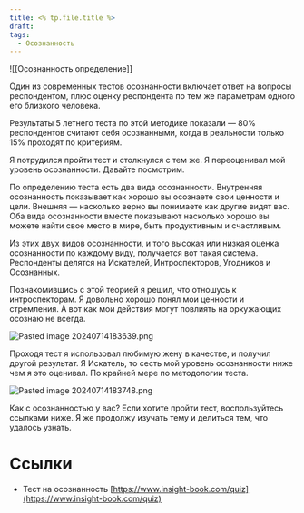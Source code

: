 ```yaml
---
title: <% tp.file.title %>
draft: 
tags:
  - Осознанность
---
```


![[Осознанность определение]]

Один из современных тестов осознанности включает ответ на вопросы респондентом, плюс оценку респондента по тем же параметрам одного его близкого человека.

Результаты 5 летнего теста по этой методике показали — 80% респондентов считают себя осознанными, когда в реальности только 15% проходят по критериям.

Я потрудился пройти тест и столкнулся с тем же. Я переоценивал мой уровень осознанности. Давайте посмотрим.

По определению теста есть два вида осознанности. Внутренняя осознанность показывает как хорошо вы осознаете свои ценности и цели. Внешняя — насколько верно вы понимаете как другие видят вас. Оба вида осознанности вместе показывают насколько хорошо вы можете найти свое место в мире, быть продуктивным и счастливым.

Из этих двух видов осознанности, и того высокая или низкая оценка осознанности по каждому виду, получается вот такая система. Респонденты делятся на Искателей, Интроспекторов, Угодников и Осознанных.

Познакомившись с этой теорией я решил, что отношусь к интроспекторам. Я довольно хорошо понял мои ценности и стремления. А вот как мои действия могут повлиять на оркужающих осознаю не всегда.

![Pasted image 20240714183639.png](app://738a9519f5170df7e8c7d95ab13d812aa918/Users/ilapuhov/Library/Mobile%20Documents/iCloud~md~obsidian/Documents/Zettelkasten/Images/Pasted%20image%2020240714183639.png?1720971399324)

Проходя тест я использовал любимую жену в качестве, и получил другой результат. Я Искатель, то сесть мой уровень осознанности ниже чем я это оценивал. По крайней мере по методологии теста.

![Pasted image 20240714183748.png](app://738a9519f5170df7e8c7d95ab13d812aa918/Users/ilapuhov/Library/Mobile%20Documents/iCloud~md~obsidian/Documents/Zettelkasten/Images/Pasted%20image%2020240714183748.png?1720971468399)

Как с осознанностью у вас? Если хотите пройти тест, воспользуйтесь ссылками ниже. Я же продолжу изучать тему и делиться тем, что удалось узнать.

# Ссылки

- Тест на осознанность [https://www.insight-book.com/quiz](https://www.insight-book.com/quiz)